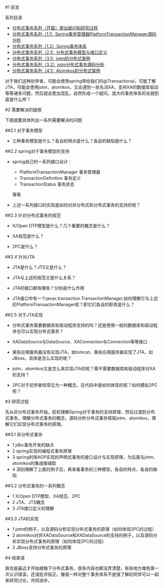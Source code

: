 #1 前言

系列目录

-	[分布式事务系列（开篇）提出疑问和研究过程](http://my.oschina.net/pingpangkuangmo/blog/413518)
-	[分布式事务系列（1.1）Spring事务管理器PlatformTransactionManager源码分析](http://my.oschina.net/pingpangkuangmo/blog/415162)
-	[分布式事务系列（1.2）Spring事务体系](http://my.oschina.net/pingpangkuangmo/blog/416038)
-	[分布式事务系列（2.1）分布式事务模型与接口定义](http://my.oschina.net/pingpangkuangmo/blog/417479)
-	[分布式事务系列（3.1）jotm的分布式案例](http://my.oschina.net/pingpangkuangmo/blog/419374)
-	[分布式事务系列（3.2）jotm分布式事务源码分析](http://my.oschina.net/pingpangkuangmo/blog/420831)
-	[分布式事务系列（4.1）Atomikos的分布式案例](http://my.oschina.net/pingpangkuangmo/blog/423210)

对于我们这种初学者，可能会使用spring带给我们的@Transactional，可能了解JTA，可能会使用jotm、atomikos，又会遇到一些名词XA，支持XA的数据库驱动等等诸多问题，然后就会愈加混乱，自然形成一个疑问，庞大的事务体系的全貌到底是什么样？

#2 需要解决的疑惑

下面就要具体列出一系列需要解决的问题

##2.1 对于事务模型

-	三种事务模型是什么？各自的特点是什么？各自的缺陷是什么？

##2.2 spring对于事务模型的支持

-	spring自己的一系列接口设计：

	-	PlatformTransactionManager 事务管理器
	-	TransactionDefinition 事务定义
	-	TransactionStatus 事务状态

	等等

-	上述一系列接口的实现是如何对非分布式和分布式事务的支持的呢？

##2.3 针对分布式事务的规范

-	X/Open DTP模型是什么？几个重要的概念是什么？

-	XA规范是什么？

-	2PC是什么？

##2.4 针对JTA

-	JTA是什么？JTS又是什么？

-	JTA与上述的规范又是什么关系？

-	JTA的接口都有哪些？分别是什么作用

-	JTA接口中有一个javax.transaction.TransactionManager,如何理解它与上述的PlatformTransactionManager呢？即它们各自的职责是什么？

##2.5 对于JTA实现

-	分布式事务需要数据库和驱动程序支持的吗？还是使用一般的数据库和驱动程序也可以实现分布式事务？

-	XADataSource与DataSource、XAConnection与Connection等等接口

-	某些应用服务器没有实现JTA，如tomcat，某些应用服务器实现了JTA，如JBoss，具体是怎么实现的呢？

-	jotm、atomikos又是怎么来实现JTA的呢？需不需要数据库和驱动程序对XA的支持？

-	2PC对于初学者经常沦为一种概念，在代码中是如何体现的呢？如何模拟2PC呢？

#3 研究过程

先从非分布式事务开始，趁机理解Spring对于事务的支持原理，然后过渡到分布式事务，理解分布式事务的概念，源码分析分布式事务框架jotm、atomikos，理解它们实现分布式事务的原理。

##3.1 非分布式事务

-	1 jdbc事务开发的缺点
-	2 spring实现的编程式事务原理
-	3 spring利用AOP实现的声明式事务的接口设计与实现原理，为后面与jotm、atomikos的集成做铺垫
-	4 深刻理解了上面的例子后，再来看事务的三种模型，各自的特点、各自的缺陷

##3.2 分布式事务的一系列概念

-	1 X/Open DTP模型、XA规范、2PC
-	2 JTA、JTS概念
-	3 JTA接口定义的理解 

##3.3 JTA的实现

-	1 jotm的例子，以及源码分析实现分布式事务的原理（如何体现2PC的过程）
-	2 atomikos对非XADataSource和XADataSource的支持的例子，以及源码分析实现分布式事务的原理（如何体现2PC的过程）
-	3 JBoss支持分布式事务的原理

#4 结束语

我也是最近才开始接触下分布式事务，很多内容也都没弄清楚，有些地方难免第一次认识错误，还请批评指正。像我一样对整个事务体系不是很了解的同学可以一起来研究讨论，共同进步。


